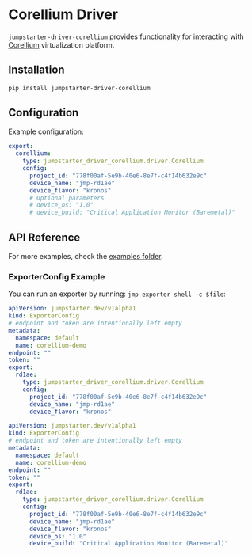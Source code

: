 # Corellium Driver

`jumpstarter-driver-corellium` provides functionality for interacting with [Corellium](https://corellium.com) virtualization platform.

## Installation

```bash
pip install jumpstarter-driver-corellium
```

## Configuration

Example configuration:

```yaml
export:
  corellium:
    type: jumpstarter_driver_corellium.driver.Corellium
    config:
      project_id: "778f00af-5e9b-40e6-8e7f-c4f14b632e9c"
      device_name: "jmp-rd1ae"
      device_flavor: "kronos"
      # Optional parameters
      # device_os: "1.0"
      # device_build: "Critical Application Monitor (Baremetal)"
```

## API Reference

For more examples, check the [examples folder](./examples).

### ExporterConfig Example

You can run an exporter by running: `jmp exporter shell -c $file`:

```yaml
apiVersion: jumpstarter.dev/v1alpha1
kind: ExporterConfig
# endpoint and token are intentionally left empty
metadata:
  namespace: default
  name: corellium-demo
endpoint: ""
token: ""
export:
  rd1ae:
    type: jumpstarter_driver_corellium.driver.Corellium
    config:
      project_id: "778f00af-5e9b-40e6-8e7f-c4f14b632e9c"
      device_name: "jmp-rd1ae"
      device_flavor: "kronos"
```

```yaml
apiVersion: jumpstarter.dev/v1alpha1
kind: ExporterConfig
# endpoint and token are intentionally left empty
metadata:
  namespace: default
  name: corellium-demo
endpoint: ""
token: ""
export:
  rd1ae:
    type: jumpstarter_driver_corellium.driver.Corellium
    config:
      project_id: "778f00af-5e9b-40e6-8e7f-c4f14b632e9c"
      device_name: "jmp-rd1ae"
      device_flavor: "kronos"
      device_os: "1.0"
      device_build: "Critical Application Monitor (Baremetal)"
```

